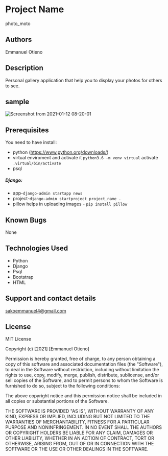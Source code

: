 # Project Name
 photo_moto

##  Authors

  Emmanuel Otieno

## Description

Personal gallery application that help you to display your photos for others to see.

## sample
![Screenshot from 2021-01-12 08-20-01](https://user-images.githubusercontent.com/70565900/104274467-f61d6c00-54b1-11eb-88d1-d7ffc848eeea.png)


## Prerequisites
You need to have install:
*  python (https://www.python.org/downloads/)
*  virtual enviroment and activate it `python3.6 -m venv virtual` activate `.virtual/bin/activate`
*  psql
#####  Django:
* app-`django-admin startapp news`
* project-`django-admin startproject project_name .`
* pillow helps in uploading images - `pip install pillow`



## Known Bugs
 None

## Technologies Used
 * Python
 * Django
 * Psql
 * Bootstrap
 * HTML

 ## Support and contact details

 sakoemmanuel4@gmail.com

 ## License
  MIT License

  Copyright (c) [2021] [Emmanuel Otieno]

Permission is hereby granted, free of charge, to any person obtaining a copy
of this software and associated documentation files (the "Software"), to deal
in the Software without restriction, including without limitation the rights
to use, copy, modify, merge, publish, distribute, sublicense, and/or sell
copies of the Software, and to permit persons to whom the Software is
furnished to do so, subject to the following conditions:

The above copyright notice and this permission notice shall be included in all
copies or substantial portions of the Software.

THE SOFTWARE IS PROVIDED "AS IS", WITHOUT WARRANTY OF ANY KIND, EXPRESS OR
IMPLIED, INCLUDING BUT NOT LIMITED TO THE WARRANTIES OF MERCHANTABILITY,
FITNESS FOR A PARTICULAR PURPOSE AND NONINFRINGEMENT. IN NO EVENT SHALL THE
AUTHORS OR COPYRIGHT HOLDERS BE LIABLE FOR ANY CLAIM, DAMAGES OR OTHER
LIABILITY, WHETHER IN AN ACTION OF CONTRACT, TORT OR OTHERWISE, ARISING FROM,
OUT OF OR IN CONNECTION WITH THE SOFTWARE OR THE USE OR OTHER DEALINGS IN THE
SOFTWARE.
